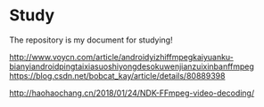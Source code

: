 # Study
The repository is my document for studying!


http://www.voycn.com/article/androidyizhiffmpegkaiyuanku-bianyiandroidpingtaixiasuoshiyongdesokuwenjianzuixinbanffmpeg
https://blog.csdn.net/bobcat_kay/article/details/80889398

http://haohaochang.cn/2018/01/24/NDK-FFmpeg-video-decoding/
